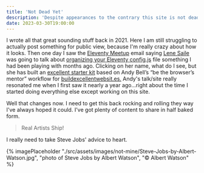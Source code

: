 ```yaml
---
title: 'Not Dead Yet'
description: 'Despite appearances to the contrary this site is not dead yet!'
date: 2023-03-30T19:00:00
---
```


I wrote all that great sounding stuff back in 2021. Here I am still struggling to actually post something for public view, because I'm really crazy about how it looks. Then one day I saw the [Eleventy Meetup](https://11tymeetup.dev) email saying [Lene Saile](https://www.lenesaile.com/en/) was going to talk about [organizing your Eleventy config.js](https://www.lenesaile.com/en/blog/organizing-the-eleventy-config-file/) file something I had been playing with months ago. Clicking on her name, what do I see, but she has built an [excellent starter kit](https://github.com/madrilene/eleventy-excellent) based on Andy Bell’s “be the browser’s mentor” workflow for [buildexcellentwebsit.es.](http://buildexcellentwebsit.es/) Andy's talk/site really resonated me when I first saw it nearly a year ago...right about the time I started doing everything else except working on this site.

Well that changes now.  I need to get this back rocking and rolling they way I've always hoped it could.  I've got plenty of content to share in half baked form.

> Real Artists Ship!

I really need to take Steve Jobs' advice to heart.

{% imagePlaceholder "./src/assets/images/not-mine/Steve-Jobs-by-Albert-Watson.jpg", "photo of Steve Jobs by Albert Watson", "&copy; Albert Watson" %}
